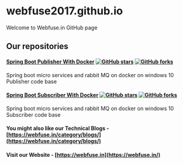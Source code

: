 # webfuse2017.github.io
Welcome to Webfuse.in GitHub page

## Our repositories
#### [Spring Boot Publisher With Docker](https://github.com/webfuse2017/sb-ms-rmq-dockr-publisher) [![GitHub stars](https://img.shields.io/github/stars/webfuse2017/sb-ms-rmq-dockr-publisher.svg?style=social&label=Star)](https://github.com/webfuse2017/sb-ms-rmq-dockr-publisher) [![GitHub forks](https://img.shields.io/github/forks/webfuse2017/sb-ms-rmq-dockr-publisher.svg?style=social&label=Fork)](https://github.com/webfuse2017/sb-ms-rmq-dockr-publisher/fork)

Spring boot micro services and rabbit MQ on docker on windows 10 Publisher code base

#### [Spring Boot Subscriber With Docker](https://github.com/webfuse2017/sb-ms-rmq-dockr-subscriber) [![GitHub stars](https://img.shields.io/github/stars/webfuse2017/sb-ms-rmq-dockr-subscriber.svg?style=social&label=Star)](https://github.com/webfuse2017/sb-ms-rmq-dockr-subscriber) [![GitHub forks](https://img.shields.io/github/forks/webfuse2017/sb-ms-rmq-dockr-subscriber.svg?style=social&label=Fork)](https://github.com/webfuse2017/sb-ms-rmq-dockr-subscriber/fork)

Spring boot micro services and rabbit MQ on docker on windows 10 Subscriber code base


#### You might also like our Technical Blogs - [https://webfuse.in/category/blogs/](https://webfuse.in/category/blogs/)

#### Visit our Website - [https://webfuse.in](https://webfuse.in/)
